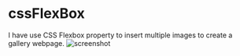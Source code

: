 # cssFlexBox
I have use CSS Flexbox property to insert multiple images to create a gallery webpage.
![screenshot](https://github.com/SunilKandpal007/cssFlexBox/assets/45088791/870da4bb-37a9-4424-8ba7-4603b8e4bda7)

